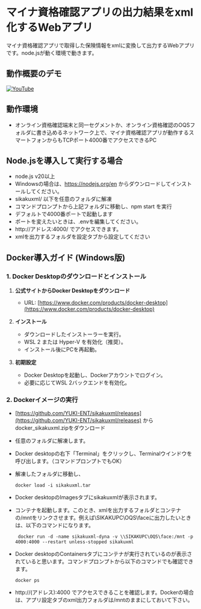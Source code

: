 # マイナ資格確認アプリの出力結果をxml化するWebアプリ

マイナ資格確認アプリで取得した保険情報をxmlに変換して出力するWebアプリです。node.jsが動く環境で動きます。

## 動作概要のデモ
[![YouTube](https://img.youtube.com/vi/cRvjd4d5uAQ/0.jpg)](https://youtu.be/cRvjd4d5uAQ)


## 動作環境
- オンライン資格確認端末と同一セグメントか、オンライン資格確認のOQSフォルダに書き込めるネットワーク上で、マイナ資格確認アプリが動作するスマートフォンからもTCPポート4000番でアクセスできるPC

## Node.jsを導入して実行する場合
- node.js v20以上
- Windowsの場合は、https://nodejs.org/en からダウンロードしてインストールしてください。
- sikakuxml/ 以下を任意のフォルダに解凍
- コマンドプロンプトから上記フォルダに移動し、npm start を実行
- デフォルトで4000番ポートで起動します
- ポートを変えたいときは、.envを編集してください。
- http://アドレス:4000/ でアクセスできます。
- xmlを出力するフォルダを設定タブから設定してください

## Docker導入ガイド (Windows版)
### 1. Docker Desktopのダウンロードとインストール
1. **公式サイトからDocker Desktopをダウンロード**
   - URL: [https://www.docker.com/products/docker-desktop](https://www.docker.com/products/docker-desktop)

2. **インストール**
   - ダウンロードしたインストーラーを実行。
   - WSL 2 または Hyper-V を有効化（推奨）。
   - インストール後にPCを再起動。

3. **初期設定**
   - Docker Desktopを起動し、Dockerアカウントでログイン。
   - 必要に応じてWSL 2バックエンドを有効化。

### 2. Dockerイメージの実行
- [https://github.com/YUKI-ENT/sikakuxml/releases](https://github.com/YUKI-ENT/sikakuxml/releases) からdocker_sikakuxml.zipをダウンロード
- 任意のフォルダに解凍します。
- Docker desktopの右下「Terminal」をクリックし、Terminalウインドウを呼び出します。（コマンドプロンプトでもOK）
- 解凍したフォルダに移動し、
     ```PS
     docker load -i sikakuxml.tar
     
- Docker desktopのImagesタブにsikakuxmlが表示されます。
- コンテナを起動します。このとき、xmlを出力するフォルダとコンテナの/mntをリンクさせます。例えば\\SIKAKUPC\OQS\faceに出力したいときは、以下のコマンドになります。
     ```PS
      docker run -d -name sikakuxml-dyna -v \\SIKAKUPC\OQS\face:/mnt -p 4000:4000 --restart unless-stopped sikakuxml

- Docker desktopのContainersタブにコンテナが実行されているのが表示されていると思います。コマンドプロンプトから以下のコマンドでも確認できます。
     
     `docker ps `
- http://(アドレス):4000 でアクセスできることを確認します。Dockerの場合は、アプリ設定タブのxml出力フォルダは/mntのままにしておいて下さい。     

